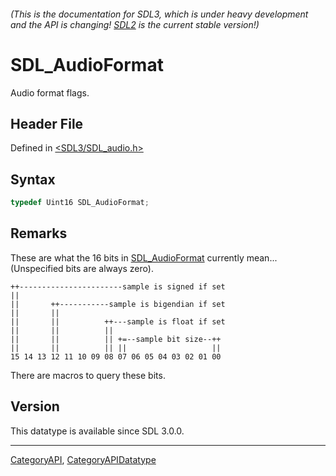 ###### (This is the documentation for SDL3, which is under heavy development and the API is changing! [SDL2](https://wiki.libsdl.org/SDL2/) is the current stable version!)
# SDL_AudioFormat

Audio format flags.

## Header File

Defined in [<SDL3/SDL_audio.h>](https://github.com/libsdl-org/SDL/blob/main/include/SDL3/SDL_audio.h)

## Syntax

```c
typedef Uint16 SDL_AudioFormat;
```

## Remarks

These are what the 16 bits in [SDL_AudioFormat](SDL_AudioFormat) currently
mean... (Unspecified bits are always zero).

```
++-----------------------sample is signed if set
||
||       ++-----------sample is bigendian if set
||       ||
||       ||          ++---sample is float if set
||       ||          ||
||       ||          || +=--sample bit size--++
||       ||          || ||                   ||
15 14 13 12 11 10 09 08 07 06 05 04 03 02 01 00
```

There are macros to query these bits.

## Version

This datatype is available since SDL 3.0.0.

----
[CategoryAPI](CategoryAPI), [CategoryAPIDatatype](CategoryAPIDatatype)

